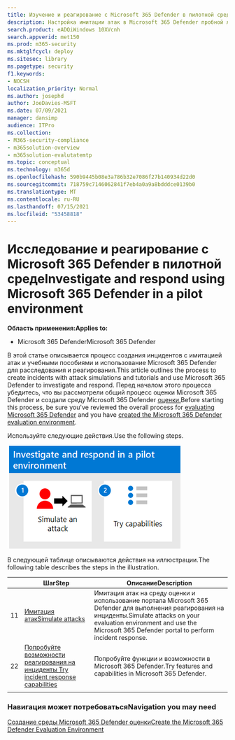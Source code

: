 ```yaml
---
title: Изучение и реагирование с Microsoft 365 Defender в пилотной среде и использование симулятора атак, обучение пользователей обнаружению, используй поверхности атак и укрепляйте осанку безопасности
description: Настройка имитации атак в Microsoft 365 Defender пробной лаборатории или пилотной среде, чтобы опробовыть решение безопасности, предназначенное для обучения пользователей защите устройств, удостоверений, данных и приложений.
search.product: eADQiWindows 10XVcnh
search.appverid: met150
ms.prod: m365-security
ms.mktglfcycl: deploy
ms.sitesec: library
ms.pagetype: security
f1.keywords:
- NOCSH
localization_priority: Normal
ms.author: josephd
author: JoeDavies-MSFT
ms.date: 07/09/2021
manager: dansimp
audience: ITPro
ms.collection:
- M365-security-compliance
- m365solution-overview
- m365solution-evalutatemtp
ms.topic: conceptual
ms.technology: m365d
ms.openlocfilehash: 590b9445b08e3a786b32e7086f27b140934d22d0
ms.sourcegitcommit: 718759c7146062841f7eb4a0a9a8bdddce0139b0
ms.translationtype: MT
ms.contentlocale: ru-RU
ms.lasthandoff: 07/15/2021
ms.locfileid: "53458818"
---
```

# <a name="investigate-and-respond-using-microsoft-365-defender-in-a-pilot-environment"></a><span data-ttu-id="2636a-103">Исследование и реагирование с Microsoft 365 Defender в пилотной среде</span><span class="sxs-lookup"><span data-stu-id="2636a-103">Investigate and respond using Microsoft 365 Defender in a pilot environment</span></span>

<span data-ttu-id="2636a-104">**Область применения:**</span><span class="sxs-lookup"><span data-stu-id="2636a-104">**Applies to:**</span></span>
- <span data-ttu-id="2636a-105">Microsoft 365 Defender</span><span class="sxs-lookup"><span data-stu-id="2636a-105">Microsoft 365 Defender</span></span>

<span data-ttu-id="2636a-106">В этой статье описывается процесс создания инцидентов с имитацией атак и учебными пособиями и использование Microsoft 365 Defender для расследования и реагирования.</span><span class="sxs-lookup"><span data-stu-id="2636a-106">This article outlines the process to create incidents with attack simulations and tutorials and use Microsoft 365 Defender to investigate and respond.</span></span> <span data-ttu-id="2636a-107">Перед началом этого процесса убедитесь, что вы [](eval-overview.md) рассмотрели общий процесс оценки Microsoft 365 Defender и создали среду Microsoft 365 Defender [оценки.](eval-create-eval-environment.md)</span><span class="sxs-lookup"><span data-stu-id="2636a-107">Before starting this process, be sure you've reviewed the overall process for [evaluating Microsoft 365 Defender](eval-overview.md) and you have [created the Microsoft 365 Defender evaluation environment](eval-create-eval-environment.md).</span></span>

<span data-ttu-id="2636a-108">Используйте следующие действия.</span><span class="sxs-lookup"><span data-stu-id="2636a-108">Use the following steps.</span></span>

![Действия для выполнения имитации реагирования на инциденты в Microsoft 365 Defender среде оценки](../../media/eval-defender-investigate-respond/eval-defender-eval-investigate-respond-steps.png)

<span data-ttu-id="2636a-110">В следующей таблице описываются действия на иллюстрации.</span><span class="sxs-lookup"><span data-stu-id="2636a-110">The following table describes the steps in the illustration.</span></span>

| |<span data-ttu-id="2636a-111">Шаг</span><span class="sxs-lookup"><span data-stu-id="2636a-111">Step</span></span>  |<span data-ttu-id="2636a-112">Описание</span><span class="sxs-lookup"><span data-stu-id="2636a-112">Description</span></span>  |
|---------|---------|---------|
|<span data-ttu-id="2636a-113">1</span><span class="sxs-lookup"><span data-stu-id="2636a-113">1</span></span>|[<span data-ttu-id="2636a-114">Имитация атак</span><span class="sxs-lookup"><span data-stu-id="2636a-114">Simulate attacks</span></span>](eval-defender-investigate-respond-simulate-attack.md)     |   <span data-ttu-id="2636a-115">Имитация атак на среду оценки и использование портала Microsoft 365 Defender для выполнения реагирования на инциденты.</span><span class="sxs-lookup"><span data-stu-id="2636a-115">Simulate attacks on your evaluation environment and use the Microsoft 365 Defender portal to perform incident response.</span></span>      |
|<span data-ttu-id="2636a-116">2</span><span class="sxs-lookup"><span data-stu-id="2636a-116">2</span></span>|[<span data-ttu-id="2636a-117">Попробуйте возможности реагирования на инциденты </span><span class="sxs-lookup"><span data-stu-id="2636a-117">Try incident response capabilities </span></span>](eval-defender-investigate-respond-additional.md)    |    <span data-ttu-id="2636a-118">Попробуйте функции и возможности в Microsoft 365 Defender.</span><span class="sxs-lookup"><span data-stu-id="2636a-118">Try features and capabilities in Microsoft 365 Defender.</span></span>     |
||||

### <a name="navigation-you-may-need"></a><span data-ttu-id="2636a-119">Навигация может потребоваться</span><span class="sxs-lookup"><span data-stu-id="2636a-119">Navigation you may need</span></span>

[<span data-ttu-id="2636a-120">Создание среды Microsoft 365 Defender оценки</span><span class="sxs-lookup"><span data-stu-id="2636a-120">Create the Microsoft 365 Defender Evaluation Environment</span></span>](eval-create-eval-environment.md)
